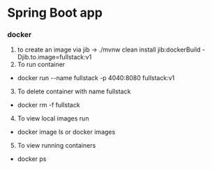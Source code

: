 # Spring Boot app



### docker
1) to create an image via jib -> ./mvnw clean install jib:dockerBuild -Djib.to.image=fullstack:v1
2) To run container
- docker run --name fullstack -p 4040:8080 fullstack:v1
3) To delete container with name fullstack
- docker rm -f fullstack
4) To view local images run
- docker image ls or docker images
5) To view running containers
- docker ps 
